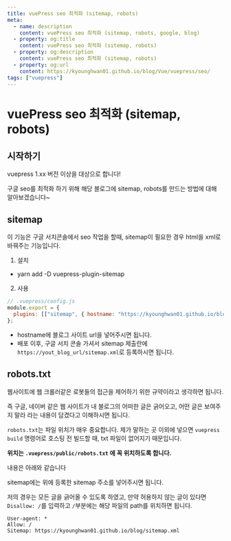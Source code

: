 ```yaml
---
title: vuePress seo 최적화 (sitemap, robots)
meta:
  - name: description
    content: vuePress seo 최적화 (sitemap, robots, google, blog)
  - property: og:title
    content: vuePress seo 최적화 (sitemap, robots)
  - property: og:description
    content: vuePress seo 최적화 (sitemap, robots)
  - property: og:url
    content: https://kyounghwan01.github.io/blog/Vue/vuepress/seo/
tags: ["vuepress"]
---
```


# vuePress seo 최적화 (sitemap, robots)

## 시작하기

vuepress 1.xx 버전 이상을 대상으로 합니다!

구글 seo를 최적화 하기 위해 해당 블로그에 sitemap, robots를 만드는 방법에 대해 알아보겠습니다~

## sitemap

이 기능은 구글 서치콘솔에서 seo 작업을 할때, sitemap이 필요한 경우 html을 xml로 바꿔주는 기능입니다.

1. 설치

- yarn add -D vuepress-plugin-sitemap

2. 사용

```js {3}
// .vuepress/config.js
module.export = {
  plugins: [["sitemap", { hostname: "https://kyounghwan01.github.io/blog/" }]]
};
```

- hostname에 블로그 사이트 url을 넣어주시면 됩니다.
- 배포 이후, 구글 서치 콘솔 가셔서 sitemap 제출란에 `https://yout_blog_url/sitemap.xml`로 등록하시면 됩니다.

## robots.txt

웹사이트에 웹 크롤러같은 로봇들의 접근을 제어하기 위한 규약이라고 생각하면 됩니다.

즉 구글, 네이버 같은 웹 사이트가 내 블로그의 어떠한 글은 긁어오고, 어떤 글은 보여주지 말라 라는 내용이 담겼다고 이해하시면 됩니다.

`robots.txt`는 파일 위치가 매우 중요합니다. 제가 말하는 곳 이외에 넣으면 `vuepress build` 명령어로 호스팅 전 빌드할 때, txt 파일이 없어지기 때문입니다.

**위치는 `.vuepress/public/robots.txt` 에 꼭 위치하도록 합니다.**

내용은 아래와 같습니다

sitemap에는 위에 등록한 sitemap 주소를 넣어주시면 됩니다.

저의 경우는 모든 글을 긁어올 수 있도록 하였고, 만약 허용하지 않는 글이 있다면 `Disallow: /`를 입력하고 `/`부분에는 해당 파일의 path를 위치하면 됩니다.

```
User-agent: *
Allow: /
Sitemap: https://kyounghwan01.github.io/blog/sitemap.xml
```

<TagLinks />

<Disqus />

